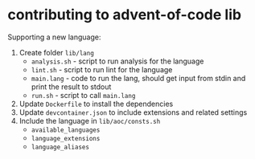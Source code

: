 # contributing to advent-of-code lib

Supporting a new language:

1. Create folder `lib/lang`
    - `analysis.sh` - script to run analysis for the language
    - `lint.sh` - script to run lint for the language
    - `main.lang` - code to run the lang, should get input from stdin and print the result to stdout
    - `run.sh` - script to call `main.lang`
2. Update `Dockerfile` to install the dependencies
3. Update `devcontainer.json` to include extensions and related settings    
4. Include the language in `lib/aoc/consts.sh`
    - `available_languages`
    - `language_extensions`
    - `language_aliases`
